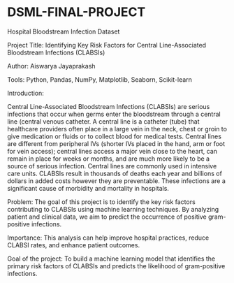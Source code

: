 # DSML-FINAL-PROJECT
Hospital Bloodstream Infection Dataset

Project Title: Identifying Key Risk Factors for Central Line-Associated Bloodstream Infections (CLABSIs)

Author: Aiswarya Jayaprakash

Tools: Python, Pandas, NumPy, Matplotlib, Seaborn, Scikit-learn

Introduction:

Central Line-Associated Bloodstream Infections (CLABSIs) are serious infections that occur when germs enter the bloodstream through a central line (central venous catheter. A central line is a catheter (tube) that healthcare providers often place in a large vein in the neck, chest or groin to give medication or fluids or to collect blood for medical tests. Central lines are different from peripheral IVs (shorter IVs placed in the hand, arm or foot for vein access); central lines access a major vein close to the heart, can remain in place for weeks or months, and are much more likely to be a source of serious infection. Central lines are commonly used in intensive care units. CLABSIs result in thousands of deaths each year and billions of dollars in added costs however they are preventable. These infections are a significant cause of morbidity and mortality in hospitals.

Problem: The goal of this project is to identify the key risk factors contributing to CLABSIs using machine learning techniques. By analyzing patient and clinical data, we aim to predict the occurrence of positive gram-positive infections.

Importance: This analysis can help improve hospital practices, reduce CLABSI rates, and enhance patient outcomes.

Goal of the project: To build a machine learning model that identifies the primary risk factors of CLABSIs and predicts the likelihood of gram-positive infections.

